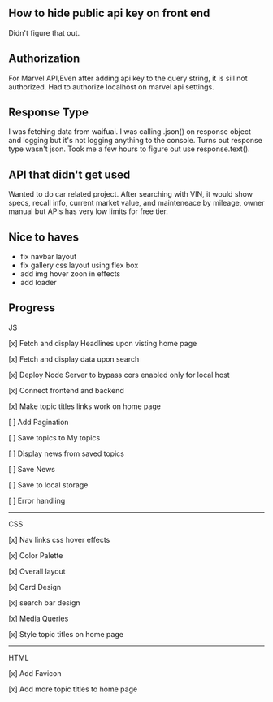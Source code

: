 
## How to hide public api key on front end  

Didn't figure that out. 

## Authorization 

For Marvel API,Even after adding api key to the query string, it is sill not authorized. Had to authorize localhost on marvel api settings.

## Response Type 

I was fetching data from waifuai. I was calling .json() on response object and logging  but it's not logging anything to the console.
Turns out response type wasn't json. 
Took me a few hours to figure out use response.text().

## API that didn't get used 

Wanted to do car related project. After searching with VIN, it would show specs, recall info, current market value, and mainteneace by mileage, owner manual  but APIs has very low limits for free tier. 

## Nice to haves 

- fix navbar layout 
- fix gallery css layout using flex box
- add img hover zoon in effects
- add loader 


## Progress

JS

[x] Fetch and display Headlines upon visting home page

[x] Fetch and display data upon search 

[x] Deploy Node Server to bypass cors enabled only for local host 

[x] Connect frontend and backend

[x] Make topic titles links work on home page 

[ ] Add Pagination 

[ ] Save topics to My topics 

[ ] Display news from saved topics 

[ ] Save News 

[ ] Save to local storage 

[ ] Error handling



--- 

CSS 

[x] Nav links css hover effects 

[x] Color Palette

[x] Overall layout 

[x] Card Design 

[x] search bar design 

[x] Media Queries 

[x] Style topic titles on home page 

--- 

HTML 

[x] Add Favicon 

[x] Add more topic titles to home page 












